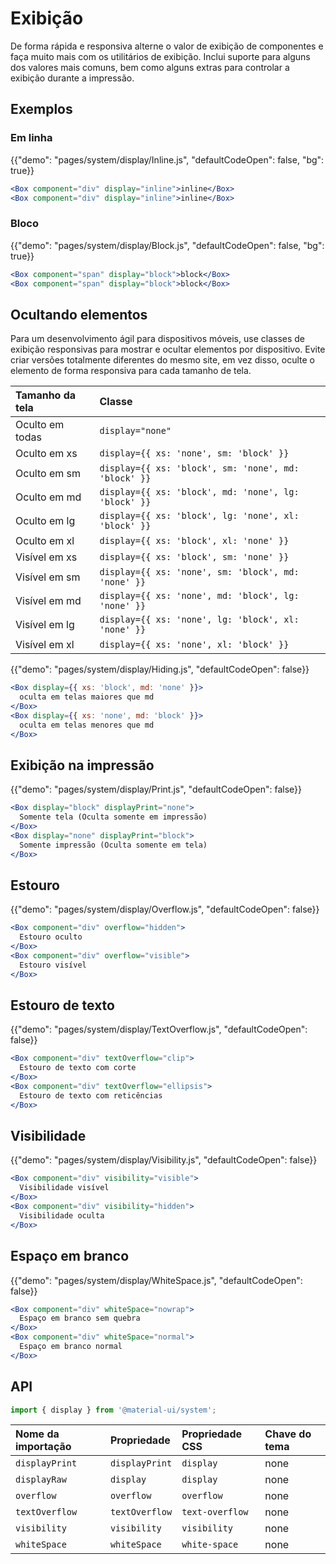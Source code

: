 # Exibição

<p class="description">De forma rápida e responsiva alterne o valor de exibição de componentes e faça muito mais com os utilitários de exibição. Inclui suporte para alguns dos valores mais comuns, bem como alguns extras para controlar a exibição durante a impressão.</p>

## Exemplos

### Em linha

{{"demo": "pages/system/display/Inline.js", "defaultCodeOpen": false, "bg": true}}

```jsx
<Box component="div" display="inline">inline</Box>
<Box component="div" display="inline">inline</Box>
```

### Bloco

{{"demo": "pages/system/display/Block.js", "defaultCodeOpen": false, "bg": true}}

```jsx
<Box component="span" display="block">block</Box>
<Box component="span" display="block">block</Box>
```

## Ocultando elementos

Para um desenvolvimento ágil para dispositivos móveis, use classes de exibição responsivas para mostrar e ocultar elementos por dispositivo. Evite criar versões totalmente diferentes do mesmo site, em vez disso, oculte o elemento de forma responsiva para cada tamanho de tela.

| Tamanho da tela | Classe                                               |
|:--------------- |:---------------------------------------------------- |
| Oculto em todas | `display="none"`                                     |
| Oculto em xs    | `display={{ xs: 'none', sm: 'block' }}`              |
| Oculto em sm    | `display={{ xs: 'block', sm: 'none', md: 'block' }}` |
| Oculto em md    | `display={{ xs: 'block', md: 'none', lg: 'block' }}` |
| Oculto em lg    | `display={{ xs: 'block', lg: 'none', xl: 'block' }}` |
| Oculto em xl    | `display={{ xs: 'block', xl: 'none' }}`              |
| Visível em xs   | `display={{ xs: 'block', sm: 'none' }}`              |
| Visível em sm   | `display={{ xs: 'none', sm: 'block', md: 'none' }}`  |
| Visível em md   | `display={{ xs: 'none', md: 'block', lg: 'none' }}`  |
| Visível em lg   | `display={{ xs: 'none', lg: 'block', xl: 'none' }}`  |
| Visível em xl   | `display={{ xs: 'none', xl: 'block' }}`              |


{{"demo": "pages/system/display/Hiding.js", "defaultCodeOpen": false}}

```jsx
<Box display={{ xs: 'block', md: 'none' }}>
  oculta em telas maiores que md
</Box>
<Box display={{ xs: 'none', md: 'block' }}>
  oculta em telas menores que md
</Box>
```

## Exibição na impressão

{{"demo": "pages/system/display/Print.js", "defaultCodeOpen": false}}

```jsx
<Box display="block" displayPrint="none">
  Somente tela (Oculta somente em impressão)
</Box>
<Box display="none" displayPrint="block">
  Somente impressão (Oculta somente em tela)
</Box>
```

## Estouro

{{"demo": "pages/system/display/Overflow.js", "defaultCodeOpen": false}}

```jsx
<Box component="div" overflow="hidden">
  Estouro oculto
</Box>
<Box component="div" overflow="visible">
  Estouro visível
</Box>
```

## Estouro de texto

{{"demo": "pages/system/display/TextOverflow.js", "defaultCodeOpen": false}}

```jsx
<Box component="div" textOverflow="clip">
  Estouro de texto com corte
</Box>
<Box component="div" textOverflow="ellipsis">
  Estouro de texto com reticências
</Box>
```

## Visibilidade

{{"demo": "pages/system/display/Visibility.js", "defaultCodeOpen": false}}

```jsx
<Box component="div" visibility="visible">
  Visibilidade visível
</Box>
<Box component="div" visibility="hidden">
  Visibilidade oculta
</Box>
```

## Espaço em branco

{{"demo": "pages/system/display/WhiteSpace.js", "defaultCodeOpen": false}}

```jsx
<Box component="div" whiteSpace="nowrap">
  Espaço em branco sem quebra
</Box>
<Box component="div" whiteSpace="normal">
  Espaço em branco normal
</Box>
```

## API

```js
import { display } from '@material-ui/system';
```

| Nome da importação | Propriedade    | Propriedade CSS | Chave do tema |
|:------------------ |:-------------- |:--------------- |:------------- |
| `displayPrint`     | `displayPrint` | `display`       | none          |
| `displayRaw`       | `display`      | `display`       | none          |
| `overflow`         | `overflow`     | `overflow`      | none          |
| `textOverflow`     | `textOverflow` | `text-overflow` | none          |
| `visibility`       | `visibility`   | `visibility`    | none          |
| `whiteSpace`       | `whiteSpace`   | `white-space`   | none          |